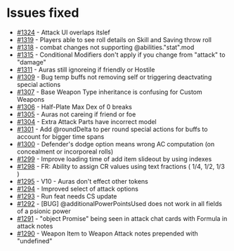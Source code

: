 # Issues fixed
- [#1324](https://gitlab.com/dragonshorn/D35E/-/issues/1324) - Attack UI overlaps itslef
- [#1319](https://gitlab.com/dragonshorn/D35E/-/issues/1319) - Players able to see roll details on Skill and Saving throw roll
- [#1318](https://gitlab.com/dragonshorn/D35E/-/issues/1318) - combat changes not supporting @abilities."stat".mod
- [#1315](https://gitlab.com/dragonshorn/D35E/-/issues/1315) - Conditional Modifiers don't apply if you change from "attack" to "damage"
- [#1311](https://gitlab.com/dragonshorn/D35E/-/issues/1311) - Auras still ignoreing if friendly or Hostile
- [#1309](https://gitlab.com/dragonshorn/D35E/-/issues/1309) - Bug temp buffs not removing self or triggering deactvating special actions
- [#1307](https://gitlab.com/dragonshorn/D35E/-/issues/1307) - Base Weapon Type inheritance is confusing for Custom Weapons
- [#1306](https://gitlab.com/dragonshorn/D35E/-/issues/1306) - Half-Plate Max Dex of 0 breaks
- [#1305](https://gitlab.com/dragonshorn/D35E/-/issues/1305) - Auras not careing if friend or foe
- [#1304](https://gitlab.com/dragonshorn/D35E/-/issues/1304) - Extra Attack Parts have incorrect model
- [#1301](https://gitlab.com/dragonshorn/D35E/-/issues/1301) - Add @roundDelta to per round special actions for buffs to account for bigger time spans
- [#1300](https://gitlab.com/dragonshorn/D35E/-/issues/1300) - Defender's dodge option means wrong AC computation (on concealment or incorporeal rolls)
- [#1299](https://gitlab.com/dragonshorn/D35E/-/issues/1299) - Improve loading time of add item slideout by using indexes
- [#1298](https://gitlab.com/dragonshorn/D35E/-/issues/1298) - FR: Ability to assign CR values using text fractions ( 1/4, 1/2, 1/3 )
- [#1295](https://gitlab.com/dragonshorn/D35E/-/issues/1295) - V10 - Auras don't effect other tokens
- [#1294](https://gitlab.com/dragonshorn/D35E/-/issues/1294) - Improved select of attack options
- [#1293](https://gitlab.com/dragonshorn/D35E/-/issues/1293) - Run feat needs CS update
- [#1292](https://gitlab.com/dragonshorn/D35E/-/issues/1292) - [BUG] @additionalPowerPointsUsed does not work in all fields of a psionic power
- [#1291](https://gitlab.com/dragonshorn/D35E/-/issues/1291) - "object Promise" being seen in attack chat cards with Formula in attack notes
- [#1290](https://gitlab.com/dragonshorn/D35E/-/issues/1290) - Weapon Item to Weapon Attack notes prepended with "undefined"
